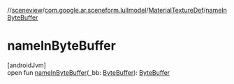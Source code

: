 //[sceneview](../../../index.md)/[com.google.ar.sceneform.lullmodel](../index.md)/[MaterialTextureDef](index.md)/[nameInByteBuffer](name-in-byte-buffer.md)

# nameInByteBuffer

[androidJvm]\
open fun [nameInByteBuffer](name-in-byte-buffer.md)(_bb: [ByteBuffer](https://developer.android.com/reference/kotlin/java/nio/ByteBuffer.html)): [ByteBuffer](https://developer.android.com/reference/kotlin/java/nio/ByteBuffer.html)
